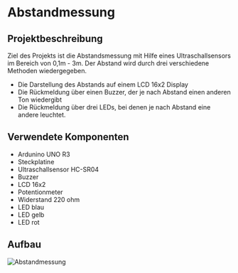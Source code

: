 # Abstandmessung

## Projektbeschreibung

Ziel des Projekts ist die Abstandsmessung mit Hilfe eines Ultraschallsensors im Bereich von 0,1m - 3m.
Der Abstand wird durch drei verschiedene Methoden wiedergegeben.
  *  Die Darstellung des Abstands auf einem LCD 16x2 Display
  *  Die Rückmeldung über einen Buzzer, der je nach Abstand einen anderen Ton wiedergibt
  *  Die Rückmeldung über drei LEDs, bei denen je nach Abstand eine andere leuchtet.
  
## Verwendete Komponenten 

* Ardunino UNO R3
* Steckplatine
* Ultraschallsensor HC-SR04
* Buzzer
* LCD 16x2
* Potentionmeter
* Widerstand 220 ohm
* LED blau
* LED gelb
* LED rot

## Aufbau

![Abstandmessung](https://user-images.githubusercontent.com/61704611/76163060-4ebe0300-6143-11ea-83b0-60a2acd8326a.png)

